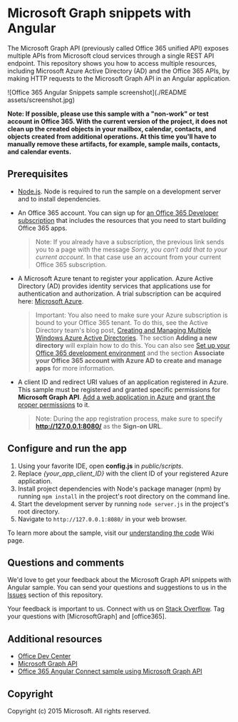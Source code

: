 # Microsoft Graph snippets with Angular

The Microsoft Graph API (previously called Office 365 unified API) exposes multiple APIs from Microsoft cloud services through a single REST API endpoint. This repository shows you how to access multiple resources, including Microsoft Azure Active Directory (AD) and the Office 365 APIs, by making HTTP requests to the Microsoft Graph API in an Angular application. 

![Office 365 Angular Snippets sample screenshot](./README assets/screenshot.jpg)

**Note: If possible, please use this sample with a "non-work" or test account in Office 365. With the current version of the project, it does not clean up the created objects in your mailbox, calendar, contacts, and objects created from additional operations. At this time you'll have to manually remove these artifacts, for example, sample mails, contacts, and calendar events.**  

## Prerequisites

* [Node.js](https://nodejs.org/). Node is required to run the sample on a development server and to install dependencies. 
* An Office 365 account. You can sign up for [an Office 365 Developer subscription](https://portal.office.com/Signup/Signup.aspx?OfferId=6881A1CB-F4EB-4db3-9F18-388898DAF510&DL=DEVELOPERPACK&ali=1#0) that includes the resources that you need to start building Office 365 apps.

     > Note: If you already have a subscription, the previous link sends you to a page with the message *Sorry, you can’t add that to your current account*. In that case use an account from your current Office 365 subscription.
* A Microsoft Azure tenant to register your application. Azure Active Directory (AD) provides identity services that applications use for authentication and authorization. A trial subscription can be acquired here: [Microsoft Azure](https://account.windowsazure.com/SignUp).

     > Important: You also need to make sure your Azure subscription is bound to your Office 365 tenant. To do this, see the Active Directory team's blog post, [Creating and Managing Multiple Windows Azure Active Directories](http://blogs.technet.com/b/ad/archive/2013/11/08/creating-and-managing-multiple-windows-azure-active-directories.aspx). The section **Adding a new directory** will explain how to do this. You can also see [Set up your Office 365 development environment](https://msdn.microsoft.com/office/office365/howto/setup-development-environment#bk_CreateAzureSubscription) and the section **Associate your Office 365 account with Azure AD to create and manage apps** for more information.
* A client ID and redirect URI values of an application registered in Azure. This sample must be registered and granted specific permissions for **Microsoft Graph API**. [Add a web application in Azure](https://msdn.microsoft.com/office/office365/HowTo/add-common-consent-manually#bk_RegisterWebApp) and [grant the proper permissions](https://github.com/OfficeDev/O365-Angular-Microsoft-Graph-Snippets/wiki/Grant-permissions-to-the-Snippets-application-in-Azure) to it.

     > Note: During the app registration process, make sure to specify **http://127.0.0.1:8080/** as the **Sign-on URL**.

## Configure and run the app

1. Using your favorite IDE, open **config.js** in *public/scripts*.
2. Replace *{your_app_client_ID}* with the client ID of your registered Azure application.
3. Install project dependencies with Node's package manager (npm) by running ```npm install``` in the project's root directory on the command line.
4. Start the development server by running ```node server.js``` in the project's root directory.
5. Navigate to ```http://127.0.0.1:8080/``` in your web browser.

To learn more about the sample, visit our [understanding the code](https://github.com/OfficeDev/O365-Angular-Microsoft-Graph-Snippets/wiki/Understanding-the-Snippets-sample-code) Wiki page.

## Questions and comments

We'd love to get your feedback about the Microsoft Graph API snippets with Angular sample. You can send your questions and suggestions to us in the [Issues](https://github.com/OfficeDev/O365-Angular-Microsoft-Graph-Snippets/issues) section of this repository.

Your feedback is important to us. Connect with us on [Stack Overflow](http://stackoverflow.com/questions/tagged/office365+or+microsoftgraph). Tag your questions with [MicrosoftGraph] and [office365].
  
## Additional resources

* [Office Dev Center](http://dev.office.com/)
* [Microsoft Graph API](http://graph.microsoft.io)
* [Office 365 Angular Connect sample using Microsoft Graph API](https://github.com/OfficeDev/O365-Angular-Microsoft-Graph-Connect)

## Copyright
Copyright (c) 2015 Microsoft. All rights reserved.
